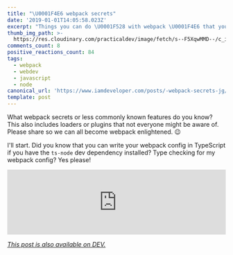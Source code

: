 ```yaml
---
title: "\U0001F4E6 webpack secrets"
date: '2019-01-01T14:05:58.023Z'
excerpt: "Things you can do \U0001F528 with webpack \U0001F4E6 that you might not be aware of."
thumb_img_path: >-
  https://res.cloudinary.com/practicaldev/image/fetch/s--F5XqwMMD--/c_imagga_scale,f_auto,fl_progressive,h_420,q_auto,w_1000/https://thepracticaldev.s3.amazonaws.com/i/hinf6qqn57jfinnmpprk.png
comments_count: 8
positive_reactions_count: 84
tags:
  - webpack
  - webdev
  - javascript
  - node
canonical_url: 'https://www.iamdeveloper.com/posts/-webpack-secrets-jg/'
template: post
---
```


What webpack secrets or less commonly known features do you know? This also includes loaders or plugins that not everyone might be aware of. Please share so we can all become webpack enlightened. 😉

I'll start. Did you know that you can write your webpack config in TypeScript if you have the
`ts-node`
dev dependency installed? Type checking for my webpack config? Yes please!

<iframe class="liquidTag" src="https://dev.to/embed/twitter?args=%20930103460149809152" style="border: 0; width: 100%;"></iframe>

_[This post is also available on DEV.](https://dev.to/nickytonline/-webpack-secrets-jg)_

<script>
const parent = document.getElementsByTagName('head')[0];
const script = document.createElement('script');
script.type = 'text/javascript';
script.src = 'https://cdnjs.cloudflare.com/ajax/libs/iframe-resizer/4.1.1/iframeResizer.min.js';
script.charset = 'utf-8';
script.onload = function() {
    window.iFrameResize({}, '.liquidTag');
};
parent.appendChild(script);
</script>
